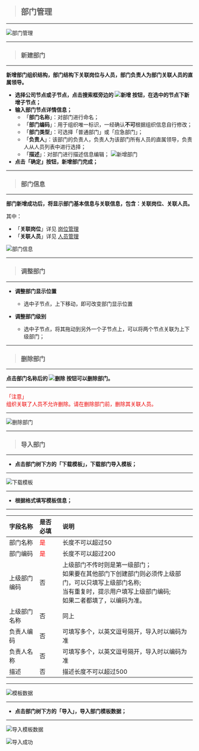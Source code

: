 > ## **部门管理**

---

![部门管理](assets/img/Organization-deptMana.png "部门管理")

---

> ### **新建部门**

---

**新增部门组织结构，部门结构下关联岗位与人员，部门负责人为部门关联人员的直属领导。**

- **选择公司节点或子节点，点击搜索框旁边的  ![新增](assets/img/Organization-deptMana-button-add.png "新增")    按钮，在选中的节点下新增子节点；**
- **输入部门节点详情信息；**
  - 「**部门名称**」：对部门进行命名；
  - 「**部门编码**」：用于组织唯一标识，一经确认**不可**根据组织信息自行修改；
  - 「**部门类型**」：可选择「普通部门」或「应急部门」；
  - 「**负责人**」：该部门的负责人，负责人为该部门所有人员的直属领导，负责人从人员列表中进行选择；
  - 「**描述**」：对部门进行描述信息编辑；
  ![新增部门](assets/img/Organization-deptMana-add-detail.png "新增部门")
- **点击「确定」按钮，新增部门完成；**

---

> ### **部门信息**

---

**部门新增成功后，将显示部门基本信息与关联信息，包含：关联岗位、关联人员。**

其中：
- 「**关联岗位**」详见 [岗位管理](/docs/Organization/postMana.md)
- 「**关联人员**」详见 [人员管理](/docs/Organization/userMana.md)

![部门信息](assets/img/Organization-deptMana-baseInfo.png "部门信息")

---

> ### **调整部门**

---

- **调整部门显示位置**
  - 选中子节点，上下移动，即可改变部门显示位置

- **调整部门级别**
  - 选中子节点，将其拖动到另外一个子节点上，可以将两个节点关联为上下级部门；

---

> ### **删除部门**

---

**点击部门名称后的  ![删除](assets/img/Organization-deptMana-button-delete.png "删除")    按钮可以删除部门。**

---

<font color='redLight'>「注意」</br>
组织关联了人员不允许删除。请在删除部门前，删除其关联人员。
</font>

---

![删除部门](assets/img/Organization-deptMana-delete.png "删除部门")

---

> ### **导入部门**

---

- **点击部门树下方的「**下载模板**」，下载部门导入模板；**

---

![下载模板](assets/img/Organization-deptMana-download-template.png "下载模板")

---

- **根据格式填写模板信息；**

---

|字段名称|是否必填|说明|
|:---|:---|:---|
|部门名称|<font color='red'>是</font>|长度不可以超过50|
|部门编码|<font color='red'>是</font>|长度不可以超过200|
|上级部门编码|否|上级部门不传时则是第一级部门；</br>如果要在其他部门下创建部门则必须传上级部门，可以只填写上级部门名称;</br>当有重复时，提示用户填写上级部门编码;</br>如果二者都填了，以编码为准。|
|上级部门名称|否|同上|
|负责人编码|否|可填写多个，以英文逗号隔开，导入时以编码为准|
|负责人名称|否|可填写多个，以英文逗号隔开，导入时以编码为准|
|描述|否|描述长度不可以超过500|

---

![模板数据](assets/img/Organization-deptMana-data-template.png "模板数据")

---

- **点击部门树下方的「**导入**」，导入部门模板数据；**

---

![导入模板数据](assets/img/Organization-deptMana-import-template.png "导入模板数据")

![导入成功](assets/img/Organization-deptMana-import-success.png "导入成功")

